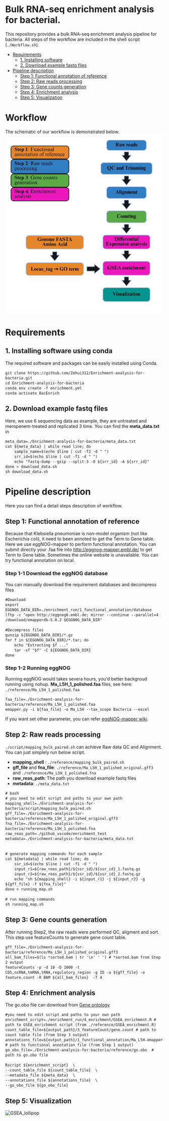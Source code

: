 # Bulk RNA-seq enrichment analysis for bacterial.
This repository provides a bulk RNA-seq enrichment analysis pipeline for bacteria. All steps of the workflow are included in the shell script (`./Workflow.sh`).
- [Requirements](#Requirements)
  -  [1. Installing software](#1.-Installing-software-using-conda)
  -  [2. Download example fastq files](#2.-Download-example-fastq-files)
- [Pipeline description](#pipeline-description)
  -  [Step 1: Functional annotation of reference](#step-1-functional-annotation-of-reference)
  -  [Step 2: Raw reads processing](#step-2-raw-reads-processing)
  -  [Step 3: Gene counts generation](#step-3-gene-counts-generation)
  -  [Step 4: Enrichment analysis](#step-4-enrichment-analysis)
  -  [Step 5: Visualization](#step-5-visualization)
# Workflow
The schematic of our workflow is demonstrated below.
<img src="/images/Workflow.png" alt="Workflow" width="600"/>

# Requirements
## 1. Installing software using conda
The required software and packages can be easily installed using Conda. 
```
git clone https://github.com/Zehui312/Enrichment-analysis-for-bacteria.git
cd Enrichment-analysis-for-bacteria
conda env create -f enrichment.yml
conda activate BacEnrich
```
## 2. Download example fastq files
Here, we use 6 sequencing data as example, they are untreated and meropenem-treated and replicated 3 time. You can find the **meta_data.txt** in 
```
meta_data=./Enrichment-analysis-for-bacteria/meta_data.txt
cat ${meta_data} | while read line; do
    sample_name=$(echo $line | cut -f2 -d " ")
    srr_id=$(echo $line | cut -f1 -d " ")
    echo "fastq-dump --gzip --split-3 -O ${srr_id} -A ${srr_id}"
done > download_data.sh
sh download_data.sh
```
# Pipeline description
Here you can find a detail steps description of workflow.
## Step 1: Functional annotation of reference
Because that Klebsiella pneumoniae is non-model organism (not like Escherichia coli), it need to been annoted to get the Term to Gene table. Here we use  eggNOG-mapper to perform functional annotation. You can submit directly your .faa file into 
http://eggnog-mapper.embl.de/ to get Term to Gene table. Sometimes the online website is unavailable. You can try functional annotation on local.

### Step 1-1 Download the eggNOG database
You can manually download the requirement databases and decompress files
```
#Download 
export EGGNOG_DATA_DIR=./enrichment_run/1_functional_annotation/database
lftp -c "open http://eggnog6.embl.de; mirror --continue --parallel=4 /download/emapperdb-5.0.2 $EGGNOG_DATA_DIR"

#Decompress files
gunzip ${EGGNOG_DATA_DIR}/*.gz
for f in ${EGGNOG_DATA_DIR}/*.tar; do
    echo "Extracting $f ..."
    tar -xf "$f" -C ${EGGNOG_DATA_DIR}
done
```
### Step 1-2 Running eggNOG
Running eggNOG would takes severa hours, you'd better backgroud running using nohup. 
**Ma_L5H_1_polished.faa** files, see here: `./reference/Ma_L5H_1_polished.faa `
```
faa_file=./Enrichment-analysis-for-bacteria/reference/Ma_L5H_1_polished.faa
emapper.py -i ${faa_file} -o Ma_L5H --tax_scope Bacteria --excel
```
If you want set other parameter, you can refer [eggNOG-mapper wiki](https://github.com/eggnogdb/eggnog-mapper/wiki/eggNOG-mapper-v2.1.5-to-v2.1.13#user-content-Software_Requirements).
## Step 2: Raw reads processing
```./script/mapping_bulk_paired.sh``` can achieve Raw data QC and Alignment. You can just simplely run below script. 
- **mapping_shell** : `./reference/mapping_bulk_paired.sh `
- **gff_file** and **fna_file**: `./reference/Ma_L5H_1_polished_original.gff3 ` and `./reference/Ma_L5H_1_polished.fna`
- **raw_reas_path**: The path you download example fastq files
- **metadata**: `./meta_data.txt`


```
# bash
# you need to edit script and paths to your own path
mapping_shell=./Enrichment-analysis-for-bacteria/script/mapping_bulk_paired.sh
gff_file=./Enrichment-analysis-for-bacteria/reference/Ma_L5H_1_polished_original.gff3
fna_file=./Enrichment-analysis-for-bacteria/reference/Ma_L5H_1_polished.fna
raw_reas_path=./github_vscode/enrichment_test
metadata=./Enrichment-analysis-for-bacteria/meta_data.txt


# generate mapping commands for each sample
cat ${metadata} | while read line; do
    ssr_id=$(echo $line | cut -f1 -d " ")
    input_r1=${raw_reas_path}/${ssr_id}/${ssr_id}_1.fastq.gz
    input_r2=${raw_reas_path}/${ssr_id}/${ssr_id}_2.fastq.gz
    echo "sh ${mapping_shell} -i ${input_r1} -j ${input_r2} -g ${gff_file} -f ${fna_file}"
done > running_map.sh

# run mapping commands 
sh running_map.sh
```

## Step 3: Gene counts generation
After running Step2, the raw reads were performed QC, aligment and sort. This step use featureCounts to generate gene count table.
```
gff_file=./Enrichment-analysis-for-bacteria/reference/Ma_L5H_1_polished_original.gff3
all_bam_files=$(ls *sorted.bam | tr '\n' ' ') # *sorted.bam from Step 2 output
featureCounts -p -d 10 -D 1000 -t CDS,ncRNA,tmRNA,tRNA,regulatory_region -g ID -a ${gff_file} -o feature.count -R BAM ${all_bam_files}  -T 4
```

## Step 4: Enrichment analysis
The go.obo file can download from [Gene ontology](https://geneontology.org/docs/download-ontology/)

```
#you need to edit script and paths to your own path
enrichment_script=./enrichment_run/4_enrichment/GSEA_enrichment.R # path to GSEA_enrichment script (from ./reference/GSEA_enrichment.R)
count_table_file=${output_path}/3_featureCount/gene.count # path to count table file (from Step 3 output) 
annotations_file=${output_path}/1_functional_annotation/Ma_L5H.emapper.annotations.xlsx # path to functional annotation file (from Step 1 output)
go_obo_file=./Enrichment-analysis-for-bacteria/reference/go.obo  # path to go.obo file

Rscript ${enrichment_script}  \
--count_table_file ${count_table_file}  \
--metadata_file ${meta_data}  \
--annotations_file ${annotations_file}  \
--go_obo_file ${go_obo_file}
```
## Step 5: Visualization

![GSEA_lollipop](/images/GSEA_lollipop.jpg)
